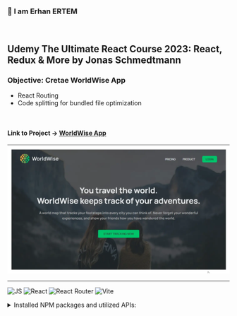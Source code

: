 ### 👋 **I am Erhan ERTEM**

&emsp;

## Udemy The Ultimate React Course 2023: React, Redux & More by Jonas Schmedtmann

### **Objective:** Cretae WorldWise App

- React Routing
- Code splitting for bundled file optimization

&emsp;

#### Link to Project &rarr; [WorldWise App](https://app-worldwise-erhan-ertem.netlify.app/)

![Screenshot](screenshot.webp)

---

![JS](https://img.shields.io/badge/JavaScript-323330?style=for-the-badge&logo=javascript&logoColor=F7DF1E) ![React](https://img.shields.io/badge/React-20232A?style=for-the-badge&logo=react&logoColor=61DAFB) ![React Router](https://img.shields.io/badge/React_Router-CA4245?style=for-the-badge&logo=react-router&logoColor=white) ![Vite](https://img.shields.io/badge/Vite-B73BFE?style=for-the-badge&logo=vite&logoColor=FFD62E)

<details>
<summary>Installed NPM packages and utilized APIs:</summary>

| Package command                   | Package link                  | Description |
| --------------------------------- | ----------------------------- | ----------- |
| npm create vite@latest            |                               |             |
| npm i react-router-dom            |                               |             |
| npm i json-server                 |                               |             |
| npm i react-datepicker            |                               |             |
| npm i react-leaflet leaflet       | https://react-leaflet.js.org/ |             |
| npm i country-flag-emoji-polyfill |                               |             |

</details>

&emsp;
